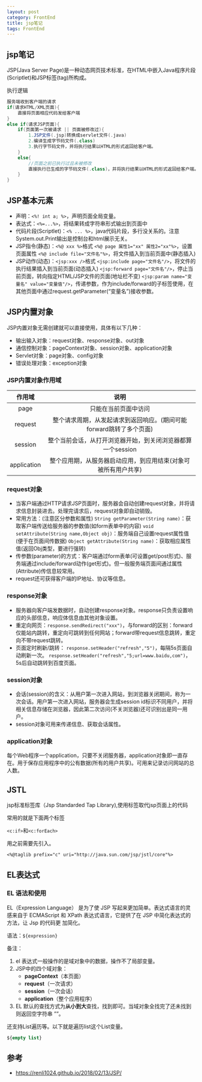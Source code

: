 ```yaml
---
layout: post
category: FrontEnd
title: jsp笔记
tags: FrontEnd
---
```


## jsp笔记

JSP(Java Server Page)是一种动态网页技术标准，在HTML中嵌入Java程序片段(Scriptlet)和JSP标签(tag)所构成。



执行逻辑

```scala
服务端收到客户端的请求
if(请求HTML/XML页面){
    直接将页面相应代码发给客户端
}
else if(请求JSP页面){
    if(页面第一次被请求 || 页面被修改过){
        1.JSP文件(.jsp)转换成servlet文件(.java)
        2.编译生成字节码文件(.class)
        3.执行字节码文件，并将执行结果以HTML的形式返回给客户端。
    }
    else{
        //页面之前已执行过且未被修改
        直接执行已生成的字节码文件(.class)，并将执行结果以HTML的形式返回给客户端。
    }
}
```

## JSP基本元素

- 声明：`<%! int a; %>`，声明页面全局变量。
- 表达式：`<%=...%>`，将结果转成字符串形式输出到页面中
- 代码片段(Scriptlet)：`<% ... %>`，java代码片段，多行没关系的。注意System.out.Print输出是控制台和html展示无关。
- JSP指令(静态)：`<%@ xxx %>`格式
  `<%@ page 属性1="xx" 属性2="xx"%>`，设置页面属性
  `<%@ include file="文件名"%>`，将文件插入到当前页面中(静态插入)
- JSP动作(动态)：`<jsp:xxx />`格式
  `<jsp:include page="文件名"/>`，将文件的执行结果插入到当前页面(动态插入)
  `<jsp:forward page="文件名"/>`，停止当前页面，转向指定HTML/JSP文件的页面(地址栏不变)
  `<jsp:param name="变量名" value="变量值"/>`，传递参数，作为include/forward的子标签使用，在其他页面中通过request.getParameter(“变量名”)接收参数。

## JSP内置对象

JSP内置对象无需创建就可以直接使用，具体有以下几种：

- 输出输入对象：request对象、response对象、out对象
- 通信控制对象：pageContext对象、session对象、application对象
- Servlet对象：page对象、config对象
- 错误处理对象：exception对象

### JSP内置对象作用域

|   作用域    |                             说明                             |
| :---------: | :----------------------------------------------------------: |
|    page     |                     只能在当前页面中访问                     |
|   request   | 整个请求周期，从发起请求到返回响应。(期间可能forward跳转了多个页面) |
|   session   | 整个当前会话，从打开浏览器开始，到关闭浏览器都算一个session  |
| application | 整个应用期，从服务器启动应用，到应用结束(对象可被所有用户共享) |

### request对象

- 当客户端通过HTTP请求JSP页面时，服务器会自动创建request对象，并将请求信息封装进去。处理完请求后，request对象即自动销毁。
- 常用方法：(注意区分参数和属性)
  `String getParameter(String name)`：获取客户端传送给服务器的参数值(如form表单中的内容)
  `void setAttribute(String name,Object obj)`：服务端自己设置request属性值(便于在页面间传数据)
  `Object getAttribute(String name)`：获取相应属性值(返回Obj类型，要进行强转)
- 传参数(parameter)的方式：客户端通过form表单(可设置get/post形式)、服务端通过include/forward动作(get形式)。但一般服务端页面间通过属性(Attribute)传信息较常用。
- request还可获得客户端的IP地址、协议等信息。

### response对象

- 服务器向客户端发数据时，自动创建response对象。response只负责设置响应的头部信息，响应体信息由其他对象设置。
- 重定向网页：`response.sendRedirect("xxx")`，与forward的区别：forward仅能站内跳转，重定向可跳转到任何网站；forward带request信息跳转，重定向不带request跳转。
- 页面定时刷新/跳转：
  `response.setHeader("refresh","5")`，每隔5s页面自动刷新一次。
  `response.setHeader("refresh","5;url=www.baidu,com")`，5s后自动跳转到百度页面。

### session对象

- 会话(session)的含义：从用户第一次进入网站，到浏览器关闭期间，称为一次会话。用户第一次进入网站，服务器会生成session id标识不同用户，并将相关信息存储在浏览器，因此第二次访问(不关浏览器)还可识别出是同一用户。
- session对象可用来传递信息、获取会话属性。

### application对象

每个Web程序一个application，只要不关闭服务器，application对象即一直存在。用于保存应用程序中的公有数据(所有的用户共享)。可用来记录访问网站的总人数。



## JSTL

jsp标准标签库（Jsp Standarded Tap Library),使用标签取代jsp页面上的代码

常用的就是下面两个标签

`<c:if>`和`<c:forEach>`

用之前需要先引入。

`<%@taglib prefix="c" uri="http://java.sun.com/jsp/jstl/core"%>`

## EL表达式

### EL 语法和使用

EL（Expression Language） 是为了使 JSP 写起来更加简单。表达式语言的灵感来自于 ECMAScript 和 XPath 表达式语言，它提供了在 JSP 中简化表达式的方法，让 Jsp 的代码更 加简化。

   语法：`${expression}`

   备注：

1. el 表达式一般操作的是域对象中的数据，操作不了局部变量。
2. JSP中的四个域对象：
   - **pageContext**（本页面）
   - **request**（一次请求）
   - **session**（一次会话）
   - **application**（整个应用程序）
3. EL 默认的查找方式为**从小到大**查找，找到即可。当域对象全找完了还未找到则返回空字符串 ””。



还支持List遍历等。以下就是遍历list这个List变量。

```php
${empty list}
```

## 参考

- https://renli1024.github.io/2018/02/13/JSP/